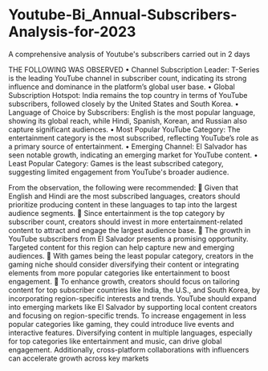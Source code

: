 # Youtube-Bi_Annual-Subscribers-Analysis-for-2023
A comprehensive analysis of Youtube's subscribers carried out in 2 days

THE FOLLOWING WAS OBSERVED
•	Channel Subscription Leader: T-Series is the leading YouTube channel in subscriber count, indicating its strong influence and dominance in the platform’s global user base.
•	Global Subscription Hotspot: India remains the top country in terms of YouTube subscribers, followed closely by the United States and South Korea.
•	Language of Choice by Subscribers: English is the most popular language, showing its global reach, while Hindi, Spanish, Korean, and Russian also capture significant audiences.
•	Most Popular YouTube Category: The entertainment category is the most subscribed, reflecting YouTube’s role as a primary source of entertainment.
•	Emerging Channel: El Salvador has seen notable growth, indicating an emerging market for YouTube content.
•	Least Popular Category: Games is the least subscribed category, suggesting limited engagement from YouTube's broader audience.


From the observation, the following were recommended:
	Given that English and Hindi are the most subscribed languages, creators should prioritize producing content in these languages to tap into the largest audience segments.
	Since entertainment is the top category by subscriber count, creators should invest in more entertainment-related content to attract and engage the largest audience base.
	The growth in YouTube subscribers from El Salvador presents a promising opportunity. Targeted content for this region can help capture new and emerging audiences.
	With games being the least popular category, creators in the gaming niche should consider diversifying their content or integrating elements from more popular categories like entertainment to boost engagement.
	To enhance growth, creators should focus on tailoring content for top subscriber countries like India, the U.S., and South Korea, by incorporating region-specific interests and trends.
YouTube should expand into emerging markets like El Salvador by supporting local content creators and focusing on region-specific trends. To increase engagement in less popular categories like gaming, they could introduce live events and interactive features. Diversifying content in multiple languages, especially for top categories like entertainment and music, can drive global engagement. Additionally, cross-platform collaborations with influencers can accelerate growth across key markets

